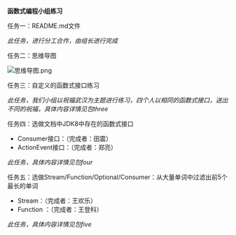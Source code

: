 **函数式编程小组练习**

任务一：README.md文件

 _此任务，进行分工合作，由组长进行完成_
          
任务二：思维导图

![思维导图.png](https://upload-images.jianshu.io/upload_images/14271572-6d8ec32f5fe57b98.png?imageMogr2/auto-orient/strip%7CimageView2/2/w/1240)

任务三：自定义的函数式接口练习

 _此任务，我们小组以祝福武汉为主题进行练习，四个人以相同的函数式接口，送出不同的祝福，具体内容详情见包three_

任务四：选做文档中JDK8中存在的函数式接口
 * Consumer接口：（完成者：田震）
 * ActionEvent接口：（完成者：郑亮）
 
_此任务，具体内容详情见包four_

任务五：选做Stream/Function/Optional/Consumer：从大量单词中过滤出前5个最长的单词
* Stream：（完成者：王欢乐）
* Function ：（完成者：王登科）

_此任务，具体内容详情见包five_
